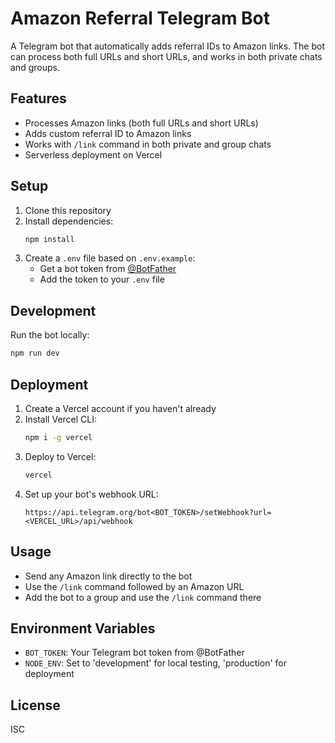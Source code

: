 # Amazon Referral Telegram Bot

A Telegram bot that automatically adds referral IDs to Amazon links. The bot can process both full URLs and short URLs, and works in both private chats and groups.

## Features

- Processes Amazon links (both full URLs and short URLs)
- Adds custom referral ID to Amazon links
- Works with `/link` command in both private and group chats
- Serverless deployment on Vercel

## Setup

1. Clone this repository
2. Install dependencies:
   ```bash
   npm install
   ```
3. Create a `.env` file based on `.env.example`:
   - Get a bot token from [@BotFather](https://t.me/BotFather)
   - Add the token to your `.env` file

## Development

Run the bot locally:
```bash
npm run dev
```

## Deployment

1. Create a Vercel account if you haven't already
2. Install Vercel CLI:
   ```bash
   npm i -g vercel
   ```
3. Deploy to Vercel:
   ```bash
   vercel
   ```
4. Set up your bot's webhook URL:
   ```
   https://api.telegram.org/bot<BOT_TOKEN>/setWebhook?url=<VERCEL_URL>/api/webhook
   ```

## Usage

- Send any Amazon link directly to the bot
- Use the `/link` command followed by an Amazon URL
- Add the bot to a group and use the `/link` command there

## Environment Variables

- `BOT_TOKEN`: Your Telegram bot token from @BotFather
- `NODE_ENV`: Set to 'development' for local testing, 'production' for deployment

## License

ISC